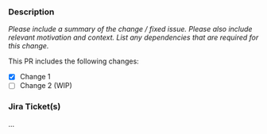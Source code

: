 ### Description
<em>Please include a summary of the change / fixed issue. Please also include relevant motivation and context. List any dependencies that are required for this change.</em>

This PR includes the following changes:
- [x] Change 1
- [ ] Change 2 (WIP)

### Jira Ticket(s)
...
